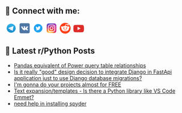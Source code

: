## 🔎 Connect with me:
[<img src="https://github.com/bullbesh/bullbesh/blob/main/images/Telegram.png" width="32" height="32" />](https://t.me/bullbesh)
[<img src="https://github.com/bullbesh/bullbesh/blob/main/images/VK.png" width="32" height="32" />](https://vk.com/bullbesh)
[<img src="https://github.com/bullbesh/bullbesh/blob/main/images/Twitter.png" width="32" height="32" />](https://twitter.com/bullbesh1)
[<img src="https://github.com/bullbesh/bullbesh/blob/main/images/Instagram.png" width="32" height="32" />](https://www.instagram.com/bullbesh)
[<img src="https://github.com/bullbesh/bullbesh/blob/main/images/Reddit.png" width="32" height="32" />](https://www.reddit.com/user/bullbesh)
[<img src="https://github.com/bullbesh/bullbesh/blob/main/images/YouTube.png" width="32" height="32" />](https://www.youtube.com/channel/UCtfjRs6uzgq5mfm8S06WTcg)

## 📕 Latest r/Python Posts
<!-- BLOG-POST-LIST:START -->
- [Pandas equivalent of Power query table relationships](https://www.reddit.com/r/Python/comments/wgy5zz/pandas_equivalent_of_power_query_table/)
- [Is it really &quot;good&quot; design decision to integrate Django in FastApi application just to use Django database migrations?](https://www.reddit.com/r/Python/comments/wgy4ab/is_it_really_good_design_decision_to_integrate/)
- [I&#39;m gonna do your projects almost for FREE](https://www.reddit.com/r/Python/comments/wgxox4/im_gonna_do_your_projects_almost_for_free/)
- [Text expansion/templates - Is there a Python library like VS Code Emmet?](https://www.reddit.com/r/Python/comments/wgwtym/text_expansiontemplates_is_there_a_python_library/)
- [need help in installing spyder](https://www.reddit.com/r/Python/comments/wgwci2/need_help_in_installing_spyder/)
<!-- BLOG-POST-LIST:END -->
